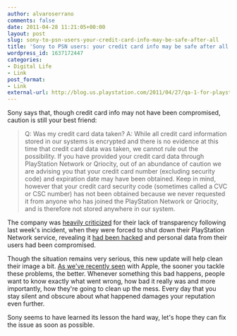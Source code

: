 ```yaml
---
author: alvaroserrano
comments: false
date: 2011-04-28 11:21:05+00:00
layout: post
slug: sony-to-psn-users-your-credit-card-info-may-be-safe-after-all
title: 'Sony to PSN users: your credit card info may be safe after all'
wordpress_id: 1637172447
categories:
- Digital Life
- Link
post_format:
- Link
external-url: http://blog.us.playstation.com/2011/04/27/qa-1-for-playstation-network-and-qriocity-services/
---
```


Sony says that, though credit card info may not have been compromised, caution is still your best friend:


<blockquote>Q: Was my credit card data taken?
A: While all credit card information stored in our systems is encrypted and there is no evidence at this time that credit card data was taken, we cannot rule out the possibility. If you have provided your credit card data through PlayStation Network or Qriocity, out of an abundance of caution we are advising you that your credit card number (excluding security code) and expiration date may have been obtained. Keep in mind, however that your credit card security code (sometimes called a CVC or CSC number) has not been obtained because we never requested it from anyone who has joined the PlayStation Network or Qriocity, and is therefore not stored anywhere in our system.</blockquote>


The company was [heavily criticized](http://arstechnica.com/gaming/news/2011/04/sonys-black-eye-is-a-pr-problem-not-a-legal-one.ars) for their lack of transparency following last week's incident, when they were forced to shut down their PlayStation Network service, revealing it [had been hacked](http://blog.us.playstation.com/2011/04/22/update-on-playstation-network-qriocity-services/) and personal data from their users had been compromised.

Though the situation remains very serious, this new update will help clean their image a bit. [As we've recently seen](http://analogsenses.com/2011/04/28/apple-qa-on-location-data/) with Apple, the sooner you tackle these problems, the better. Whenever something this bad happens, people want to know exactly what went wrong, how bad it really was and more importantly, how they're going to clean up the mess. Every day that you stay silent and obscure about what happened damages your reputation even further.

Sony seems to have learned its lesson the hard way, let's hope they can fix the issue as soon as possible.
